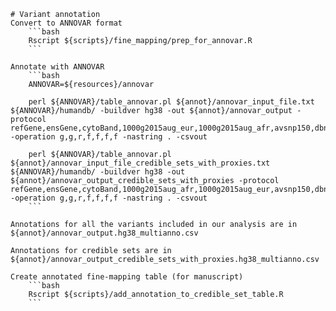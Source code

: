 	# Variant annotation
	Convert to ANNOVAR format
		```bash
		Rscript ${scripts}/fine_mapping/prep_for_annovar.R
		```

	Annotate with ANNOVAR
		```bash
		ANNOVAR=${resources}/annovar

		perl ${ANNOVAR}/table_annovar.pl ${annot}/annovar_input_file.txt ${ANNOVAR}/humandb/ -buildver hg38 -out ${annot}/annovar_output -protocol refGene,ensGene,cytoBand,1000g2015aug_eur,1000g2015aug_afr,avsnp150,dbnsfp30a -operation g,g,r,f,f,f,f -nastring . -csvout

		perl ${ANNOVAR}/table_annovar.pl ${annot}/annovar_input_file_credible_sets_with_proxies.txt ${ANNOVAR}/humandb/ -buildver hg38 -out ${annot}/annovar_output_credible_sets_with_proxies -protocol refGene,ensGene,cytoBand,1000g2015aug_afr,1000g2015aug_eur,avsnp150,dbnsfp30a -operation g,g,r,f,f,f,f -nastring . -csvout
		```

	Annotations for all the variants included in our analysis are in ${annot}/annovar_output.hg38_multianno.csv

	Annotations for credible sets are in ${annot}/annovar_output_credible_sets_with_proxies.hg38_multianno.csv

	Create annotated fine-mapping table (for manuscript)
		```bash
		Rscript ${scripts}/add_annotation_to_credible_set_table.R
		```

